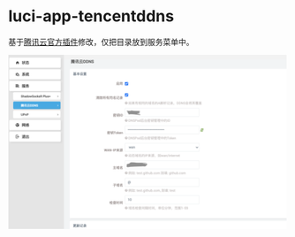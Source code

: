 # luci-app-tencentddns
基于[腾讯云官方插件](https://github.com/Tencent-Cloud-Plugins/tencentcloud-openwrt-plugin-ddns)修改，仅把目录放到服务菜单中。

![](./TDDNS.png)
